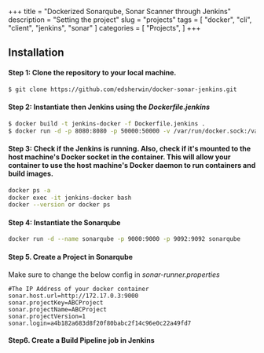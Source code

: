 +++
title = "Dockerized Sonarqube, Sonar Scanner through Jenkins"
description = "Setting the project"
slug = "projects"
tags = [
    "docker",
    "cli",
    "client",
    "jenkins",
    "sonar"
]
categories = [
    "Projects",
]
+++

## Installation

#### Step 1: Clone the repository to your local machine.

```sh
$ git clone https://github.com/edsherwin/docker-sonar-jenkins.git
```

#### Step 2: Instantiate then Jenkins using the _Dockerfile.jenkins_

```sh 
$ docker build -t jenkins-docker -f Dockerfile.jenkins .
$ docker run -d -p 8080:8080 -p 50000:50000 -v /var/run/docker.sock:/var/run/docker.sock --name jenkins-docker jenkins-docker:latest
```

#### Step 3: Check if the Jenkins is running. Also, check if it's mounted to the host machine's Docker socket in the container. This will allow your container to use the host machine's Docker daemon to run containers and build images.

```sh
docker ps -a
docker exec -it jenkins-docker bash
docker --version or docker ps
```

#### Step 4: Instantiate the Sonarqube

```sh
docker run -d --name sonarqube -p 9000:9000 -p 9092:9092 sonarqube
```

#### Step 5. Create a Project in Sonarqube

Make sure to change the below config in _sonar-runner.properties_

```
#The IP Address of your docker container
sonar.host.url=http://172.17.0.3:9000
sonar.projectKey=ABCProject
sonar.projectName=ABCProject
sonar.projectVersion=1
sonar.login=a4b182a683d8f20f80babc2f14c96e0c22a49fd7
```

#### Step6. Create a Build Pipeline job in Jenkins





